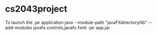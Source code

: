 # cs2043project

To launch the .jar application
java --module-path "javaFXdirectory/lib" --add-modules javafx.controls,javafx.fxml -jar app.jar
